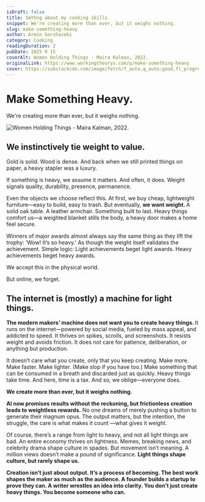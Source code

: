 ```yaml
---
isDraft: false
title: Smthng about my cooking skills.
snippet: We're creating more than ever, but it weighs nothing.
slug: make-something-heavy
author: Armin Garshasebi
category: Cooking
readingDuration: 2
pubDate: 2025 9 15
coverAlt: Women Holding Things - Maira Kalman, 2022.
originalLink: https://www.workingtheorys.com/p/make-something-heavy
cover: https://substackcdn.com/image/fetch/f_auto,q_auto:good,fl_progressive:steep/https%3A%2F%2Fsubstack-post-media.s3.amazonaws.com%2Fpublic%2Fimages%2Facc54571-c711-44a0-a529-a501d8565466_680x878.jpeg
---
```


# Make Something Heavy.
We're creating more than ever, but it weighs nothing.

![Women Holding Things - Maira Kalman, 2022.](https://substackcdn.com/image/fetch/f_auto,q_auto:good,fl_progressive:steep/https%3A%2F%2Fsubstack-post-media.s3.amazonaws.com%2Fpublic%2Fimages%2Facc54571-c711-44a0-a529-a501d8565466_680x878.jpeg)

## We instinctively tie weight to value.
Gold is solid. Wood is dense. And back when we still printed things on paper, a heavy stapler was a luxury.

If something is heavy, we assume it matters. And often, it does. Weight signals quality, durability, presence, permanence.

Even the objects we choose reflect this. At first, we buy cheap, lightweight furniture—easy to build, easy to trash. But eventually, <strong> we want weight. </strong> A solid oak table. A leather armchair. Something built to last. Heavy things comfort us—a weighted blanket stills the body, a heavy door makes a home feel secure.

Winners of major awards almost always say the same thing as they lift the trophy: ‘Wow! It’s so heavy.’ As though the weight itself validates the achievement. Simple logic: Light achievements beget light awards. Heavy achievements beget heavy awards.

We accept this in the physical world.

But online, we forget.

## The internet is (mostly) a machine for light things.
<strong> The modern makers’ machine does not want you to create heavy things. </strong> It runs on the internet—powered by social media, fueled by mass appeal, and addicted to speed. It thrives on spikes, scrolls, and screenshots. It resists weight and avoids friction. It does not care for patience, deliberation, or anything but production.

It doesn’t care what you create, only that you keep creating. Make more. Make faster. Make lighter. (Make slop if you have too.) Make something that can be consumed in a breath and discarded just as quickly. Heavy things take time. And here, time is a tax. And so, we oblige—everyone does.

<strong> We create more than ever, but it weighs nothing. </strong>

<strong> AI now promises results without the reckoning, but frictionless creation leads to weightless rewards.</strong> No one dreams of merely pushing a button to generate their magnum opus. The output matters, but the intention, the struggle, the care is what makes it count —what gives it weight.

Of course, there’s a range from light to heavy, and not all light things are bad. An entire economy thrives on lightness. Memes, breaking news, and celebrity drama shape culture in spades. But movement isn’t meaning. A million views doesn’t make a pound of significance. <strong> Light things shape culture, but rarely shape us. </strong>

<strong>Creation isn’t just about output. It’s a process of becoming. The best work shapes the maker as much as the audience. A founder builds a startup to prove they can. A writer wrestles an idea into clarity. You don’t just create heavy things. You become someone who can. </strong>